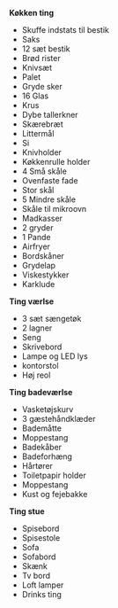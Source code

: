 **Køkken ting**
- Skuffe indstats til bestik
- Saks
- 12 sæt bestik
- Brød rister
- Knivsæt
- Palet
- Gryde sker
- 16 Glas
- Krus
- Dybe tallerkner
- Skærebræt
- Littermål 
- Si
- Knivholder
- Køkkenrulle holder
- 4 Små skåle
- Ovenfaste fade
- Stor skål
- 5 Mindre skåle
- Skåle til mikroovn
- Madkasser
- 2 gryder
- 1 Pande
- Airfryer
- Bordskåner
- Grydelap
- Viskestykker
- Karklude

**Ting værlse**
- 3 sæt sængetøk
- 2 lagner
- Seng
- Skrivebord
- Lampe og LED lys
- kontorstol
- Høj reol

**Ting badeværlse**
- Vasketøjskurv
- 3 gæstehåndklæder
- Bademåtte
- Moppestang
- Badekåber
- Badeforhæng
- Hårtører
- Toiletpapir holder
- Moppestang
- Kust og fejebakke

**Ting stue**
- Spisebord
- Spisestole
- Sofa
- Sofabord
- Skænk
- Tv bord
- Loft lamper
- Drinks ting
